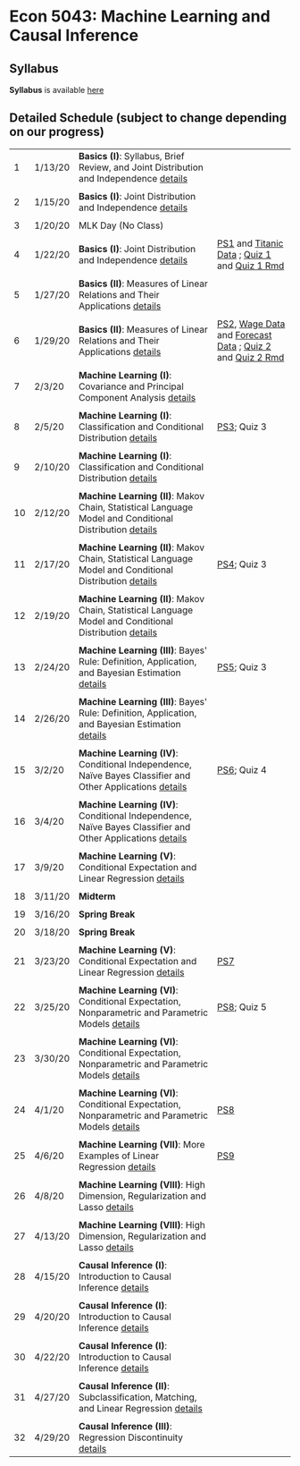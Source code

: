 # Econ 5043: Machine Learning and Causal Inference

## Syllabus

**Syllabus** is available [here](syllabus/econ5043_syllabus_2020s.pdf)

## Detailed Schedule (subject to change depending on our progress)


|    |         |                                                                                                                                           |                                                                                                              | 
|----|---------|-------------------------------------------------------------------------------------------------------------------------------------------|--------------------------------------------------------------------------------------------------------------| 
| 1  | 1/13/20 | **Basics (I)**: Syllabus, Brief Review, and Joint Distribution and Independence [details](summary/mv01_joint_dist.md)                     |                                                                                                              | 
|    |         |                                                                                                                                           |                                                                                                              | 
| 2  | 1/15/20 | **Basics (I)**: Joint Distribution and Independence [details](summary/mv01_joint_dist.md)                                                 |                                                                                                              | 
|    |         |                                                                                                                                           |                                                                                                              | 
| 3  | 1/20/20 | MLK Day (No Class)                                                                                                                        |                                                                                                              | 
|    |         |                                                                                                                                           |                                                                                                              | 
| 4  | 1/22/20 | **Basics (I)**: Joint Distribution and Independence [details](summary/mv01_joint_dist.md)                                                 | [PS1](ps/ps1.pdf) and [Titanic Data](ps/titanic.csv) ; [Quiz 1](ps/quiz1.pdf) and [Quiz 1 Rmd](ps/quiz1.Rmd) | 
|    |         |                                                                                                                                           |                                                                                                              | 
| 5  | 1/27/20 | **Basics (II)**: Measures of Linear Relations and Their Applications  [details](summary/mv02_association.md)                              |                                                                                                              | 
|    |         |                                                                                                                                           |                                                                                                              | 
| 6  | 1/29/20 | **Basics (II)**: Measures of Linear Relations and Their Applications  [details](summary/mv02_association.md)                              | [PS2](ps/ps2.pdf),  [Wage Data](ps/wage2.csv) and [Forecast Data](ps/forecast.csv) ; [Quiz 2](ps/quiz2.pdf) and [Quiz 2 Rmd](ps/quiz2.Rmd)                 | 
|    |         |                                                                                                                                           |                                                                                                              | 
| 7  | 2/3/20  | **Machine Learning (I)**: Covariance and Principal Component Analysis [details](summary/mv02_association.md)                              |                                                                                                              | 
|    |         |                                                                                                                                           |                                                                                                              | 
| 8  | 2/5/20  | **Machine Learning (I)**: Classification and Conditional Distribution   [details](summary/mv03_cond_dist.md)                              | [PS3](ps/ps3.pdf); Quiz 3                                                                                    | 
|    |         |                                                                                                                                           |                                                                                                              | 
| 9  | 2/10/20 | **Machine Learning (I)**: Classification and Conditional Distribution   [details](summary/mv03_cond_dist.md)                              |                                                                                                              | 
|    |         |                                                                                                                                           |                                                                                                              | 
| 10 | 2/12/20 | **Machine Learning (II)**: Makov Chain, Statistical Language Model and Conditional Distribution   [details](summary/mv03_cond_dist02.md)  |                                                                                                              | 
|    |         |                                                                                                                                           |                                                                                                              | 
| 11 | 2/17/20 | **Machine Learning (II)**: Makov Chain, Statistical Language Model and Conditional Distribution   [details](summary/mv03_cond_dist02.md)  | [PS4](ps/ps4.pdf); Quiz 3                                                                                    | 
|    |         |                                                                                                                                           |                                                                                                              | 
| 12 | 2/19/20 | **Machine Learning (II)**: Makov Chain, Statistical Language Model and Conditional Distribution   [details](summary/mv03_cond_dist02.md)  |                                                                                                              | 
|    |         |                                                                                                                                           |                                                                                                              | 
| 13 | 2/24/20 | **Machine Learning (III)**: Bayes' Rule: Definition, Application, and Bayesian Estimation [details](summary/mv03_cond_dist03.md)          | [PS5](ps/ps5.pdf); Quiz 3                                                                                    | 
|    |         |                                                                                                                                           |                                                                                                              | 
| 14 | 2/26/20 | **Machine Learning (III)**: Bayes' Rule: Definition, Application, and Bayesian Estimation [details](summary/mv03_cond_dist03.md)          |                                                                                                              | 
|    |         |                                                                                                                                           |                                                                                                              | 
| 15 | 3/2/20  | **Machine Learning (IV)**: Conditional Independence, Naïve Bayes Classifier and Other Applications [details](summary/mv03_cond_dist04.md) | [PS6](ps/ps6.pdf); Quiz 4                                                                                    | 
|    |         |                                                                                                                                           |                                                                                                              | 
| 16 | 3/4/20  | **Machine Learning (IV)**: Conditional Independence, Naïve Bayes Classifier and Other Applications [details](summary/mv03_cond_dist04.md) |                                                                                                              | 
|    |         |                                                                                                                                           |                                                                                                              | 
| 17 | 3/9/20  | **Machine Learning (V)**: Conditional Expectation and Linear Regression [details](summary/mv04_cond_expectation01.md)                     |                                                                                                              | 
|    |         |                                                                                                                                           |                                                                                                              | 
| 18 | 3/11/20 | **Midterm**                                                                                                                               |                                                                                                              | 
|    |         |                                                                                                                                           |                                                                                                              | 
| 19 | 3/16/20 | **Spring Break**                                                                                                                          |                                                                                                              | 
|    |         |                                                                                                                                           |                                                                                                              | 
| 20 | 3/18/20 | **Spring Break**                                                                                                                          |                                                                                                              | 
|    |         |                                                                                                                                           |                                                                                                              | 
| 21 | 3/23/20 | **Machine Learning (V)**: Conditional Expectation and Linear Regression [details](summary/mv04_cond_expectation01.md)                     | [PS7](ps/ps7.pdf)                                                                                            | 
|    |         |                                                                                                                                           |                                                                                                              | 
| 22 | 3/25/20 | **Machine Learning (VI)**: Conditional Expectation, Nonparametric and Parametric Models [details](summary/mv04_cond_expectation02.md)     | [PS8](ps/ps8.pdf); Quiz 5                                                                                    | 
|    |         |                                                                                                                                           |                                                                                                              | 
| 23 | 3/30/20 | **Machine Learning (VI)**: Conditional Expectation, Nonparametric and Parametric Models [details](summary/mv04_cond_expectation02.md)     |                                                                                                              | 
|    |         |                                                                                                                                           |                                                                                                              | 
| 24 | 4/1/20  | **Machine Learning (VI)**: Conditional Expectation, Nonparametric and Parametric Models [details](summary/mv04_cond_expectation02.md)     | [PS8](ps/ps8.pdf)                                                                                            | 
|    |         |                                                                                                                                           |                                                                                                              | 
| 25 | 4/6/20  | **Machine Learning (VII)**: More Examples of Linear Regression [details](summary/mv05_linear_regression_examples.md)                      | [PS9](ps/ps9.pdf)                                                                                            | 
|    |         |                                                                                                                                           |                                                                                                              | 
| 26 | 4/8/20  | **Machine Learning (VIII)**: High Dimension, Regularization and Lasso    [details](summary/mv06_regularization_lasso.md)                  |                                                                                                              | 
|    |         |                                                                                                                                           |                                                                                                              | 
| 27 | 4/13/20 | **Machine Learning (VIII)**: High Dimension, Regularization and Lasso    [details](summary/mv06_regularization_lasso.md)                  |                                                                                                              | 
|    |         |                                                                                                                                           |                                                                                                              | 
| 28 | 4/15/20 | **Causal Inference (I)**: Introduction to Causal Inference  [details](summary/causalinf01_issues_randomization.md)                        |                                                                                                              | 
|    |         |                                                                                                                                           |                                                                                                              | 
| 29 | 4/20/20 | **Causal Inference (I)**: Introduction to Causal Inference  [details](summary/causalinf01_issues_randomization.md)                        |                                                                                                              | 
|    |         |                                                                                                                                           |                                                                                                              | 
| 30 | 4/22/20 | **Causal Inference (I)**: Introduction to Causal Inference  [details](summary/causalinf01_issues_randomization.md)                        |                                                                                                              | 
|    |         |                                                                                                                                           |                                                                                                              | 
| 31 | 4/27/20 | **Causal Inference (II)**: Subclassification, Matching, and Linear Regression  [details](summary/causalinf02_select_on_obs.md)            |                                                                                                              | 
|    |         |                                                                                                                                           |                                                                                                              | 
| 32 | 4/29/20 | **Causal Inference (III)**: Regression Discontinuity   [details](summary/causalinf03_RD.md)                                               |                                                                                                              | 

